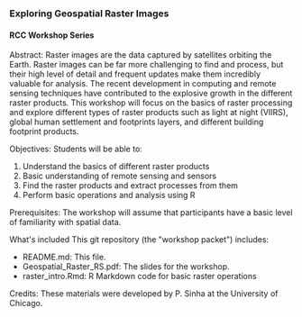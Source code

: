 
### Exploring Geospatial Raster Images
#### RCC Workshop Series
 
Abstract: Raster images are the data captured by satellites orbiting the Earth. Raster images can be far more challenging to find and process, but their high level of detail and frequent updates make them incredibly valuable for analysis. The recent development in computing and remote sensing techniques have contributed to the explosive growth in the different raster products. This workshop will focus on the basics of raster processing and explore different types of raster products such as light at night (VIIRS), global human settlement and footprints layers, and different building footprint products.

Objectives: Students will be able to:
1)	Understand the basics of different raster products
2)	Basic understanding of remote sensing and sensors
3)	Find the raster products and extract processes from them
4)	Perform basic operations and analysis using R 

Prerequisites: The workshop will assume that participants have a basic level of familiarity with spatial data.

What's included
This git repository (the "workshop packet") includes:
+ README.md: This file.
+ Geospatial_Raster_RS.pdf: The slides for the workshop.
+ raster_intro.Rmd: R Markdown code for basic raster operations

Credits: These materials were developed by P. Sinha at the University of Chicago. 
